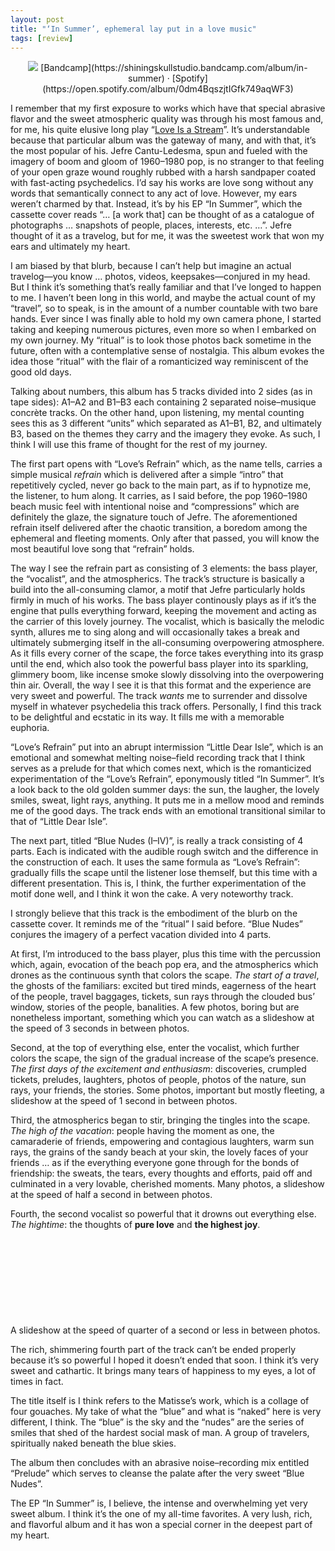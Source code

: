 ```yaml
---
layout: post
title: "‘In Summer’, ephemeral lay put in a love music"
tags: [review]
---
```


<div style="text-align: center;" markdown="1">
<img src="https://f4.bcbits.com/img/a3365961670_10.jpg"
    style="max-width: 60%">  
[Bandcamp](https://shiningskullstudio.bandcamp.com/album/in-summer) · [Spotify](https://open.spotify.com/album/0dm4BqszjtIGfk749aqWF3)

</div>

I remember that my first exposure to works which have that special abrasive flavor and the sweet atmospheric quality was through his most famous and, for me, his quite elusive long play “[Love Is a Stream](https://shiningskullstudio.bandcamp.com/album/love-is-a-stream)”. It’s understandable because that particular album was the gateway of many, and with that, it’s the most popular of his. Jefre Cantu-Ledesma, spun and fueled with the imagery of boom and gloom of 1960–1980 pop, is no stranger to that feeling of your open graze wound roughly rubbed with a harsh sandpaper coated with fast-acting psychedelics. I’d say his works are love song without any words that semantically connect to any act of love. However, my ears weren’t charmed by that. Instead, it’s by his EP “In Summer”, which the cassette cover reads “… [a work that] can be thought of as a catalogue of photographs … snapshots of people, places, interests, etc. …”. Jefre thought of it as a travelog, but for me, it was the sweetest work that won my ears and ultimately my heart.

I am biased by that blurb, because I can’t help but imagine an actual travelog—you know … photos, videos, keepsakes—conjured in my head. But I think it’s something that’s really familiar and that I’ve longed to happen to me. I haven’t been long in this world, and maybe the actual count of my “travel”, so to speak, is in the amount of a number countable with two bare hands. Ever since I was finally able to hold my own camera phone, I started taking and keeping numerous pictures, even more so when I embarked on my own journey. My “ritual” is to look those photos back sometime in the future, often with a contemplative sense of nostalgia. This album evokes the idea those “ritual” with the flair of a romanticized way reminiscent of the good old days.

Talking about numbers, this album has 5 tracks divided into 2 sides (as in tape sides): A1–A2 and B1–B3 each containing 2 separated noise–musique concrète tracks. On the other hand, upon listening, my mental counting sees this as 3 different “units” which separated as A1–B1, B2, and ultimately B3, based on the themes they carry and the imagery they evoke. As such, I think I will use this frame of thought for the rest of my journey.

The first part opens with “Love’s Refrain” which, as the name tells, carries a simple musical _refrain_ which is delivered after a simple “intro” that repetitively cycled, never go back to the main part, as if to hypnotize me, the listener, to hum along. It carries, as I said before, the pop 1960–1980 beach music feel with intentional noise and “compressions” which are definitely the glaze, the signature touch of Jefre. The aforementioned refrain itself delivered after the chaotic transition, a boredom among the ephemeral and fleeting moments. Only after that passed, you will know the most beautiful love song that “refrain” holds.

The way I see the refrain part as consisting of 3 elements: the bass player, the “vocalist”, and the atmospherics. The track’s structure is basically a build into the all-consuming clamor, a motif that Jefre particularly holds firmly in much of his works. The bass player continously plays as if it’s the engine that pulls everything forward, keeping the movement and acting as the carrier of this lovely journey. The vocalist, which is basically the melodic synth, allures me to sing along and will occasionally takes a break and ultimately submerging itself in the all-consuming overpowering atmosphere. As it fills every corner of the scape, the force takes everything into its grasp until the end, which also took the powerful bass player into its sparkling, glimmery boom, like incense smoke slowly dissolving into the overpowering thin air. Overall, the way I see it is that this format and the experience are very sweet and powerful. The track _wants_ me to surrender and dissolve myself in whatever psychedelia this track offers. Personally, I find this track to be delightful and ecstatic in its way. It fills me with a memorable euphoria.

“Love’s Refrain” put into an abrupt intermission “Little Dear Isle”, which is an emotional and somewhat melting noise–field recording track that I think serves as a prelude for that which comes next, which is the romanticized experimentation of the “Love’s Refrain”, eponymously titled “In Summer”. It’s a look back to the old golden summer days: the sun, the laugher, the lovely smiles, sweat, light rays, anything. It puts me in a mellow mood and reminds me of the good days. The track ends with an emotional transitional similar to that of “Little Dear Isle”.

The next part, titled “Blue Nudes (I–IV)”, is really a track consisting of 4 parts. Each is indicated with the audible rough switch and the difference in the construction of each. It uses the same formula as “Love’s Refrain”: gradually fills the scape until the listener lose themself, but this time with a different presentation. This is, I think, the further experimentation of the motif done well, and I think it won the cake. A very noteworthy track.

I strongly believe that this track is the embodiment of the blurb on the cassette cover. It reminds me of the “ritual” I said before. “Blue Nudes” conjures the imagery of a perfect vacation divided into 4 parts.

At first, I’m introduced to the bass player, plus this time with the percussion which, again, evocation of the beach pop era, and the atmospherics which drones as the continuous synth that colors the scape. _The start of a travel_, the ghosts of the familiars: excited but tired minds, eagerness of the heart of the people, travel baggages, tickets, sun rays through the clouded bus’ window, stories of the people, banalities. A few photos, boring but are nonetheless important, something which you can watch as a slideshow at the speed of 3 seconds in between photos.

Second, at the top of everything else, enter the vocalist, which further colors the scape, the sign of the gradual increase of the scape’s presence. _The first days of the excitement and enthusiasm_: discoveries, crumpled tickets, preludes, laughters, photos of people, photos of the nature, sun rays, your friends, the stories. Some photos, important but mostly fleeting, a slideshow at the speed of 1 second in between photos.

Third, the atmospherics began to stir, bringing the tingles into the scape. _The high of the vacation_: people having the moment as one, the camaraderie of friends, empowering and contagious laughters, warm sun rays, the grains of the sandy beach at your skin, the lovely faces of your friends … as if the everything everyone gone through for the bonds of friendship: the sweats, the tears, every thoughts and efforts, paid off and culminated in a very lovable, cherished moments. Many photos, a slideshow at the speed of half a second in between photos.

Fourth, the second vocalist so powerful that it drowns out everything else. _The hightime_: the thoughts of **pure love** and **the highest joy**.

<p style="margin-bottom:4cm" />

A slideshow at the speed of quarter of a second or less in between photos.

The rich, shimmering fourth part of the track can’t be ended properly because it’s so powerful I hoped it doesn’t ended that soon. I think it’s very sweet and cathartic. It brings many tears of happiness to my eyes, a lot of times in fact.

The title itself is I think refers to the Matisse’s work, which is a collage of four gouaches. My take of what the “blue” and what is “naked” here is very different, I think. The “blue” is the sky and the “nudes” are the series of smiles that shed of the hardest social mask of man. A group of travelers, spiritually naked beneath the blue skies.

The album then concludes with an abrasive noise–recording mix entitled “Prelude” which serves to cleanse the palate after the very sweet “Blue Nudes”.

The EP “In Summer” is, I believe, the intense and overwhelming yet very sweet album. I think it’s the one of my all-time favorites. A very lush, rich, and flavorful album and it has won a special corner in the deepest part of my heart.
